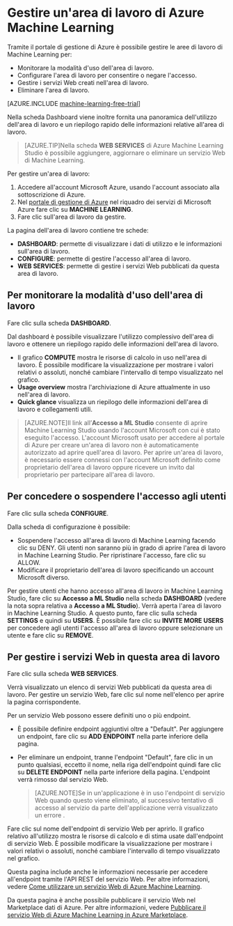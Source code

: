 <properties 
	pageTitle="Gestire un'area di lavoro di Machine Learning | Microsoft Azure" 
	description="Gestione dell'accesso alle aree di lavoro di Azure Machine Learning e distribuzione e gestione dei servizi Web API ML" 
	services="machine-learning" 
	documentationCenter="" 
	authors="garyericson" 
	manager="paulettm" 
	editor="cgronlun"/>

<tags 
	ms.service="machine-learning" 
	ms.workload="data-services" 
	ms.tgt_pltfrm="na" 
	ms.devlang="na" 
	ms.topic="article" 
	ms.date="07/10/2015" 
	ms.author="garye"/>


# Gestire un'area di lavoro di Azure Machine Learning 
Tramite il portale di gestione di Azure è possibile gestire le aree di lavoro di Machine Learning per:

- Monitorare la modalità d'uso dell'area di lavoro.
- Configurare l'area di lavoro per consentire o negare l'accesso.
- Gestire i servizi Web creati nell'area di lavoro.
- Eliminare l'area di lavoro.

[AZURE.INCLUDE [machine-learning-free-trial](../../includes/machine-learning-free-trial.md)]

Nella scheda Dashboard viene inoltre fornita una panoramica dell'utilizzo dell'area di lavoro e un riepilogo rapido delle informazioni relative all'area di lavoro.

> [AZURE.TIP]Nella scheda **WEB SERVICES** di Azure Machine Learning Studio è possibile aggiungere, aggiornare o eliminare un servizio Web di Machine Learning.

Per gestire un'area di lavoro:

1.	Accedere all'account Microsoft Azure, usando l'account associato alla sottoscrizione di Azure.
2.	Nel [portale di gestione di Azure](https://manage.windowsazure.com/) nel riquadro dei servizi di Microsoft Azure fare clic su **MACHINE LEARNING**.
3.	Fare clic sull'area di lavoro da gestire.

La pagina dell'area di lavoro contiene tre schede:

- **DASHBOARD**: permette di visualizzare i dati di utilizzo e le informazioni sull'area di lavoro.
- **CONFIGURE**: permette di gestire l'accesso all'area di lavoro.
- **WEB SERVICES**: permette di gestire i servizi Web pubblicati da questa area di lavoro.

  
## Per monitorare la modalità d'uso dell'area di lavoro

Fare clic sulla scheda **DASHBOARD**.

Dal dashboard è possibile visualizzare l'utilizzo complessivo dell'area di lavoro e ottenere un riepilogo rapido delle informazioni dell'area di lavoro.

- Il grafico **COMPUTE** mostra le risorse di calcolo in uso nell'area di lavoro. È possibile modificare la visualizzazione per mostrare i valori relativi o assoluti, nonché cambiare l'intervallo di tempo visualizzato nel grafico.
- **Usage overview** mostra l'archiviazione di Azure attualmente in uso nell'area di lavoro.
- **Quick glance** visualizza un riepilogo delle informazioni dell'area di lavoro e collegamenti utili.

> [AZURE.NOTE]Il link all’**Accesso a ML Studio** consente di aprire Machine Learning Studio usando l'account Microsoft con cui è stato eseguito l'accesso. L'account Microsoft usato per accedere al portale di Azure per creare un'area di lavoro non è automaticamente autorizzato ad aprire quell'area di lavoro. Per aprire un'area di lavoro, è necessario essere connessi con l'account Microsoft definito come proprietario dell'area di lavoro oppure ricevere un invito dal proprietario per partecipare all'area di lavoro.


## Per concedere o sospendere l'accesso agli utenti ##

Fare clic sulla scheda **CONFIGURE**.

Dalla scheda di configurazione è possibile:
 
- Sospendere l'accesso all'area di lavoro di Machine Learning facendo clic su DENY. Gli utenti non saranno più in grado di aprire l'area di lavoro in Machine Learning Studio. Per ripristinare l'accesso, fare clic su ALLOW.
- Modificare il proprietario dell'area di lavoro specificando un account Microsoft diverso. 

Per gestire utenti che hanno accesso all'area di lavoro in Machine Learning Studio, fare clic su **Accesso a ML Studio** nella scheda **DASHBOARD** (vedere la nota sopra relativa a **Accesso a ML Studio**). Verrà aperta l'area di lavoro in Machine Learning Studio. A questo punto, fare clic sulla scheda **SETTINGS** e quindi su **USERS**. È possibile fare clic su **INVITE MORE USERS** per concedere agli utenti l'accesso all'area di lavoro oppure selezionare un utente e fare clic su **REMOVE**.


## Per gestire i servizi Web in questa area di lavoro

Fare clic sulla scheda **WEB SERVICES**.

Verrà visualizzato un elenco di servizi Web pubblicati da questa area di lavoro. Per gestire un servizio Web, fare clic sul nome nell'elenco per aprire la pagina corrispondente.

Per un servizio Web possono essere definiti uno o più endpoint.

- È possibile definire endpoint aggiuntivi oltre a "Default". Per aggiungere un endpoint, fare clic su **ADD ENDPOINT** nella parte inferiore della pagina.

- Per eliminare un endpoint, tranne l'endpoint "Default", fare clic in un punto qualsiasi, eccetto il nome, nella riga dell'endpoint quindi fare clic su **DELETE ENDPOINT** nella parte inferiore della pagina. L'endpoint verrà rimosso dal servizio Web.
 
    > [AZURE.NOTE]Se in un'applicazione è in uso l'endpoint di servizio Web quando questo viene eliminato, al successivo tentativo di accesso al servizio da parte dell'applicazione verrà visualizzato un errore .

Fare clic sul nome dell'endpoint di servizio Web per aprirlo. Il grafico relativo all'utilizzo mostra le risorse di calcolo e di stima usate dall'endpoint di servizio Web. È possibile modificare la visualizzazione per mostrare i valori relativi o assoluti, nonché cambiare l'intervallo di tempo visualizzato nel grafico.

Questa pagina include anche le informazioni necessarie per accedere all'endpoint tramite l'API REST del servizio Web. Per altre informazioni, vedere [Come utilizzare un servizio Web di Azure Machine Learning][consume].

Da questa pagina è anche possibile pubblicare il servizio Web nel Marketplace dati di Azure. Per altre informazioni, vedere [Pubblicare il servizio Web di Azure Machine Learning in Azure Marketplace][marketplace].

[consume]: machine-learning-consume-web-services.md
[marketplace]: machine-learning-publish-web-service-to-azure-marketplace.md

 

<!---HONumber=July15_HO3-->